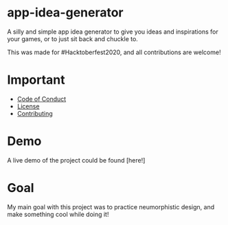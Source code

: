 # app-idea-generator

A silly and simple app idea generator to give you ideas and inspirations for your games, or to just sit back and chuckle to. 

This was made for #Hacktoberfest2020, and all contributions are welcome! 

# Important 

  - [Code of Conduct]
  - [License]
  - [Contributing]
  
 # Demo
 
 A live demo of the project could be found [here!]
 
 # Goal
 
 My main goal with this project was to practice neumorphistic design, and make something cool while doing it!
  
  
 [Code of Conduct]: https://github.com/harshhh-dev/app-idea-generator/blob/master/CODE_OF_CONDUCT.md
 [License]: https://github.com/harshhh-dev/app-idea-generator/blob/master/LICENSE
 [Contributing]: https://github.com/harshhh-dev/app-idea-generator/blob/master/Contributing.md
 [here]: harshhhh-dev.github.io/app-idea.generator
